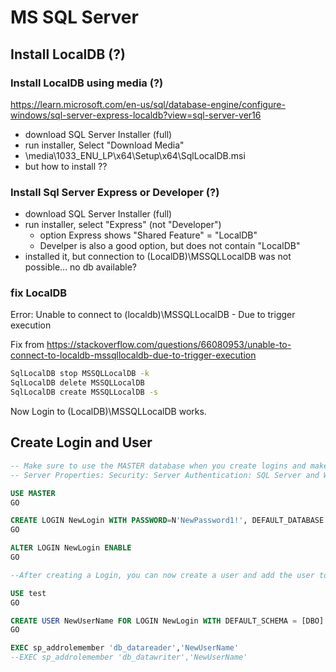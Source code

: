 # MS SQL Server

## Install LocalDB (?)

### Install LocalDB using media (?)

<https://learn.microsoft.com/en-us/sql/database-engine/configure-windows/sql-server-express-localdb?view=sql-server-ver16>

- download SQL Server Installer (full)
- run installer, Select "Download Media"
- \media\1033_ENU_LP\x64\Setup\x64\SqlLocalDB.msi
- but how to install ??
 
### Install Sql Server Express or Developer (?)

- download SQL Server Installer (full)
- run installer, select "Express" (not "Developer")
  - option Express shows "Shared Feature" = "LocalDB"
  - Develper is also a good option, but does not contain "LocalDB"
- installed it, but connection to (LocalDB)\MSSQLLocalDB was not possible... no db available?

### fix LocalDB

Error: Unable to connect to (localdb)\MSSQLLocalDB - Due to trigger execution

Fix from <https://stackoverflow.com/questions/66080953/unable-to-connect-to-localdb-mssqllocaldb-due-to-trigger-execution>

```cmd
SqlLocalDB stop MSSQLLocalDB -k
SqlLocalDB delete MSSQLLocalDB
SqlLocalDB create MSSQLLocalDB -s
```

Now Login to (LocalDB)\MSSQLLocalDB works.

## Create Login and User

```sql
-- Make sure to use the MASTER database when you create logins and make sure the login is ENABLED:
-- Server Properties: Security: Server Authentication: SQL Server and Windows Authentication (is selected)

USE MASTER
GO

CREATE LOGIN NewLogin WITH PASSWORD=N'NewPassword1!', DEFAULT_DATABASE = MASTER, DEFAULT_LANGUAGE = US_ENGLISH
GO

ALTER LOGIN NewLogin ENABLE
GO

--After creating a Login, you can now create a user and add the user to the new Login:

USE test
GO

CREATE USER NewUserName FOR LOGIN NewLogin WITH DEFAULT_SCHEMA = [DBO]
GO

EXEC sp_addrolemember 'db_datareader','NewUserName'
--EXEC sp_addrolemember 'db_datawriter','NewUserName'
```
